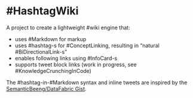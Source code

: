 # #HashtagWiki

A project to create a lightweight #wiki engine that:

- uses #Markdown for markup
- uses #hashtag-s for #ConceptLinking, resulting in “natural #BiDirectionalLink-s”
- enables following links using #InfoCard-s
- supports tweet block links (work in progress, see #KnowledgeCrunchingInCode)

The #hashtag-in-#Markdown syntax and inline tweets are inspired by the [SemanticBeeng/DataFabric Gist](https://gist.github.com/SemanticBeeng/2edad7a5e2cd7cd6af5cde824b4e0da0).
